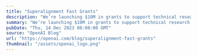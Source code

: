 ```yaml
---
title: "Superalignment Fast Grants"
description: "We’re launching $10M in grants to support technical research towards the alignment and safety of superhuman AI systems, including weak-to-strong generalization, interpretability, scalable oversight, and more."
summary: "We’re launching $10M in grants to support technical research towards the alignment and safety of superhuman AI systems, including weak-to-strong generalization, interpretability, scalable oversight, and more."
pubDate: "Thu, 14 Dec 2023 08:00:00 GMT"
source: "OpenAI Blog"
url: "https://openai.com/blog/superalignment-fast-grants"
thumbnail: "/assets/openai_logo.png"
---
```


